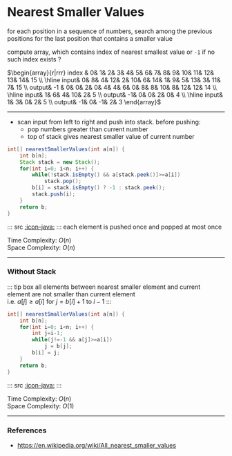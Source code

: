 # Nearest Smaller Values

for each position in a sequence of numbers, search among the previous positions for the last position that contains a smaller value

compute array, which contains index of nearest smallest value or `-1` if no such index exists ?

$\begin{array}{r|rrr}
index & 0& 1& 2& 3& 4& 5& 6& 7& 8& 9& 10& 11& 12& 13& 14& 15 \\
\hline
input& 0& 8& 4& 12& 2& 10& 6& 14& 1& 9& 5& 13& 3& 11& 7& 15 \\
output& -1 & 0& 0& 2& 0& 4& 4& 6& 0& 8& 8& 10& 8& 12& 12& 14 \\
\hline
input& 1& 6& 4& 10& 2& 5 \\
output& -1& 0& 0&  2& 0& 4 \\
\hline
input& 1& 3& 0& 2& 5 \\
output& -1& 0& -1& 2& 3
\end{array}$

---

* scan input from left to right and push into stack. before pushing:
    * pop numbers greater than current number
    * top of stack gives nearest smaller value of current number

```java
int[] nearestSmallerValues(int a[n]) {
    int b[n];
    Stack stack = new Stack();
    for(int i=0; i<n; i++) {
        while(!stack.isEmpty() && a[stack.peek()]>=a[i])
            stack.pop();
        b[i] = stack.isEmpty() ? -1 : stack.peek();
        stack.push(i);
    }
    return b;
}
```
::: src
[:icon-java:](src/NearestSmallerValuesV1.java)
:::
each element is pushed once and popped at most once

Time Complexity: $O(n)$  
Space Complexity: $O(n)$

---

### Without Stack

::: tip box
all elements between nearest smaller element and current element are not smaller than current element  
i.e. $\text{$a[j] \ge a[i]$ for $j=b[i]+1$ to $i-1$}$
:::

```java
int[] nearestSmallerValues(int a[n]) {
    int b[n];
    for(int i=0; i<n; i++) {
        int j=i-1;
        while(j!=-1 && a[j]>=a[i])
            j = b[j];
        b[i] = j;
    }
    return b;
}
```

::: src
[:icon-java:](src/NearestSmallerValuesV2.java)
:::

Time Complexity: $O(n)$  
Space Complexity: $O(1)$

---

### References

* <https://en.wikipedia.org/wiki/All_nearest_smaller_values>
